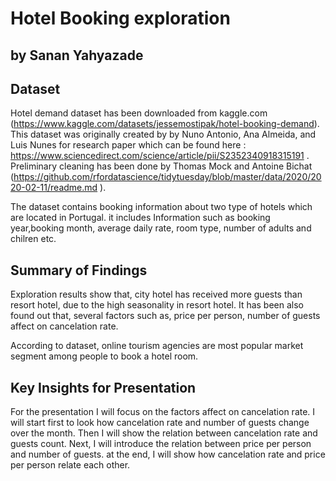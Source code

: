 
# Hotel Booking exploration 
## by Sanan Yahyazade


## Dataset

Hotel demand dataset has been downloaded from kaggle.com (https://www.kaggle.com/datasets/jessemostipak/hotel-booking-demand). This dataset was originally created by by Nuno Antonio, Ana Almeida, and Luis Nunes for research paper which can be found here : https://www.sciencedirect.com/science/article/pii/S2352340918315191 . 
Preliminary cleaning has been done by Thomas Mock and Antoine Bichat (https://github.com/rfordatascience/tidytuesday/blob/master/data/2020/2020-02-11/readme.md ). 

The dataset contains booking information about two type of hotels which are located in Portugal. it includes Information such as booking year,booking month, average daily rate, room type, number of adults and chilren etc. 


## Summary of Findings

Exploration results show that, city hotel has received more guests than resort hotel, due to the high seasonality in resort hotel. 
It has been also found out that, several factors such as, price per person, number of guests affect on cancelation rate. 

According to dataset, online tourism agencies are most popular market segment among people to book a hotel room. 

## Key Insights for Presentation




For the presentation I will focus on the factors affect on cancelation rate. 
I will start first to look how cancelation rate  and number of guests change over the month. 
Then I will show the relation between cancelation rate and guests count.
Next, I will introduce the relation between price per person and number of guests. 
at the end, I will show how cancelation rate and price per person relate each other.




```python

```
